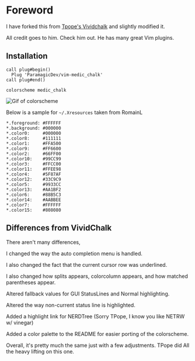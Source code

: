 # Foreword

I have forked this from [Tpope's Vividchalk](https://github.com/tpope/vim-vividchalk)
and slightly modified it.

All credit goes to him. Check him out. He has many great Vim plugins.

## Installation

```vimL
call plug#begin()
  Plug 'ParamagicDev/vim-medic_chalk'
call plug#end()

colorscheme medic_chalk
```

![Gif of colorscheme](https://thumbs.gfycat.com/MistyScientificBlackmamba-size_restricted.gif)

Below is a sample for `~/.Xresources` taken from RomainL

    *.foreground: #FFFFFF
    *.background: #000000
    *.color0:     #000000
    *.color8:     #111111
    *.color1:     #FFA500
    *.color9:     #FF6600
    *.color2:     #66FF00
    *.color10:    #99CC99
    *.color3:     #FFCC00
    *.color11:    #FFEE98
    *.color4:     #5F87AF
    *.color12:    #33C9C9
    *.color5:     #9933CC
    *.color13:    #AA1BF2
    *.color6:     #88B5C3
    *.color14:    #AABBEE
    *.color7:     #FFFFFF
    *.color15:    #808080

## Differences from VividChalk

There aren't many differences,

I changed the way the auto completion menu is handled.

I also changed the fact that the current cursor row was underlined.

I also changed how splits appears, colorcolumn appears, and
how matched parentheses appear.

Altered fallback values for GUI StatusLines and Normal highlighting.

Altered the way non-current status line is highlighted.

Added a highlight link for NERDTree (Sorry TPope, I know you like NETRW w/ vinegar)

Added a color palette to the README for easier porting of the colorscheme.

Overall, it's pretty much the same just with a few adjustments. TPope did
All the heavy lifting on this one.
